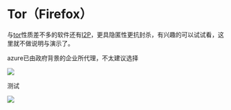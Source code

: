 # Tor（Firefox）

与[tor](https://www.torproject.org/)性质差不多的软件还有[I2P](https://geti2p.net/zh/)，更具隐匿性更抗封杀，有兴趣的可以试试看，这里就不做说明与演示了。

azure已由政府背景的企业所代理，不太建议选择

![](https://raw.githubusercontent.com/loremwalker/fq-book/master/images/2018-04-29_022846.png)

测试

![](https://raw.githubusercontent.com/loremwalker/fq-book/master/images/2018-04-29_023357.png)

